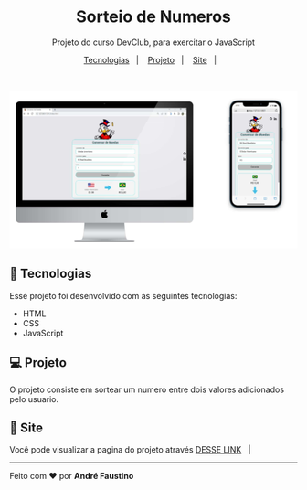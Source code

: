 <h1 align="center">Sorteio de Numeros</h1>

<p align="center">
  Projeto do curso DevClub, para exercitar o JavaScript</p>

<p align="center">
  <a href="#-tecnologias">Tecnologias</a>&nbsp;&nbsp;&nbsp;|&nbsp;&nbsp;&nbsp;
  <a href="#-projeto">Projeto</a>&nbsp;&nbsp;&nbsp;|&nbsp;&nbsp;&nbsp;
  <a href="#-site">Site</a>&nbsp;&nbsp;&nbsp;|&nbsp;&nbsp;&nbsp;
</p>


<br>

<p align="center">
  <img alt="Note e Celuluar" src="https://github.com/Andre-FOliveira/conversorMoedas/blob/main/src/rd.jpg?raw=true">
  
</p>

## 🚀 Tecnologias

Esse projeto foi desenvolvido com as seguintes tecnologias:

- HTML
- CSS
- JavaScript


## 💻 Projeto

O projeto consiste em sortear um numero entre dois valores adicionados pelo usuario.

## 🔖 Site

Você pode visualizar a pagina do projeto através <a href="devsorteio.netlify.app" target="_blank">DESSE LINK</a>&nbsp;&nbsp;&nbsp;|&nbsp;&nbsp;&nbsp;

---

Feito com ♥ por <b>André Faustino</b>
